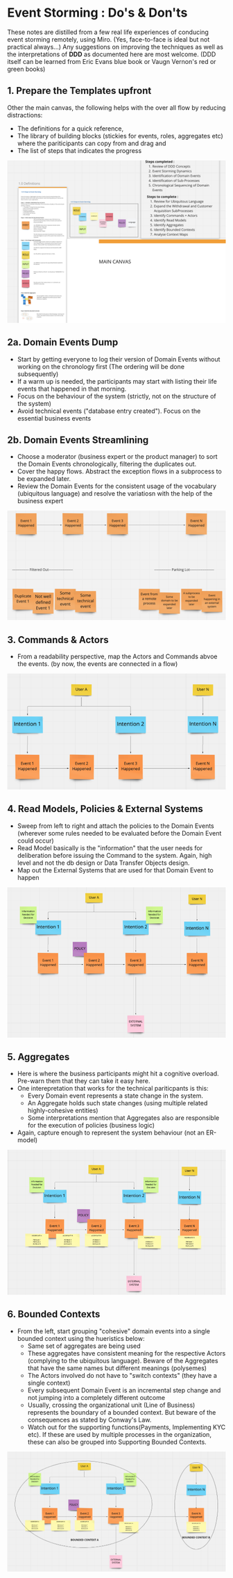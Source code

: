 # Event Storming : Do's & Don'ts

These notes are distilled from a few real life experiences of conducing event storming remotely, using Miro.  (Yes, face-to-face is ideal but not practical always...) Any suggestions on improving the techniques as well as the interpretations of **DDD** as documented here are most welcome. (DDD itself can be learned from Eric Evans blue book or Vaugn Vernon's red or green books)


## 1. Prepare the Templates upfront

Other the main canvas, the following helps with the over all flow by reducing distractions:
- The definitions for a quick reference, 
- The library of building blocks (stickies for events, roles, aggregates etc) where the pariticipants can copy from and drag and 
- The list of steps that indicates the progress

![miro template with guides](https://github.com/spraja08/event-storming/blob/main/images/1-prepare-a.png)

## 2a. Domain Events Dump

- Start by getting everyone to log their version of Domain Events without working on the chronology first (The ordering will be done subsequently) 
- If a warm up is needed, the participants may start with listing their life events that happened in that morning. 
- Focus on the behaviour of the system (strictly, not on the structure of the system) 
- Avoid technical events ("database entry created"). Focus on the essential business events

## 2b. Domain Events Streamlining

- Choose a moderator (business expert or the product manager) to sort the Domain Events chronologically, filtering the duplicates out.
- Cover the happy flows. Abstract the exception flows in a subprocess to be expanded later.
- Review the Domain Events for the consistent usage of the vocabulary (ubiquitous language) and resolve the variatiosn with the help of the business expert

![events filtered](https://github.com/spraja08/event-storming/blob/main/images/2-events.png)

## 3. Commands & Actors

- From a readability perspective, map the Actors and Commands abvoe the events. (by now, the events are connected in a flow)

![commands mapped](https://github.com/spraja08/event-storming/blob/main/images/3-commands.png)

## 4. Read Models, Policies & External Systems

- Sweep from left to right and attach the policies to the Domain Events (wherever some rules needed to be evaluated before the Domain Event could occur)
- Read Model basically is the "information" that the user needs for deliberation before issuing the Command to the system. Again, high level and not the db design or Data Transfer Objects design.
- Map out the External Systems that are used for that Domain Event to happen

![policies and ext systems](https://github.com/spraja08/event-storming/blob/main/images/4-policy.png)

## 5. Aggregates

- Here is where the business participants might hit a cognitive overload. Pre-warn them that they can take it easy here.
- One interepretation that works for the technical pariticpants is this:
  -  Every Domain event represents a state change in the system.
  -  An Aggregate holds such state changes (using multiple related highly-cohesive entities)
  -  Some interpretations mention that Aggregates also are responsible for the execution of policies (business logic)
- Again, capture enough to represent the system behaviour (not an ER-model)

![aggregates](https://github.com/spraja08/event-storming/blob/main/images/5-aggregates.png)

## 6. Bounded Contexts

- From the left, start grouping "cohesive" domain events into a single bounded context using the hueristics below: 
  -  Same set of aggregates are being used
  -  These aggregates have consistent meaning for the respective Actors (complying to the ubiquitous language). Beware of the Aggregates that have the same names but different meanings (polysemes)
  -  The Actors involved do not have to "switch contexts" (they have a single context)
  -  Every subsequent Domain Event is an incremental step change and not jumping into a completely different outcome
  -  Usually, crossing the organizational unit (Line of Business) represents the boundary of a bounded context. But beware of the consequences as stated by Conway's Law.
  -  Watch out for the supporting functions(Payments, Implementing KYC etc). If these are used by multiple processes in the organization, these can also be grouped into Supporting Bounded Contexts.
  

![bounded contexts](https://github.com/spraja08/event-storming/blob/main/images/6-bounded.png)
